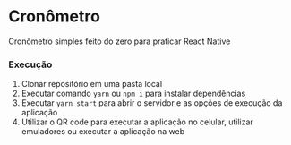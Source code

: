 # Cronômetro

Cronômetro simples feito do zero para praticar React Native

### Execução

1. Clonar repositório em uma pasta local
2. Executar comando `yarn` ou `npm i` para instalar dependências
3. Executar `yarn start` para abrir o servidor e as opções de execução da aplicação
4. Utilizar o QR code para executar a aplicação no celular, utilizar emuladores ou executar a aplicação na web
